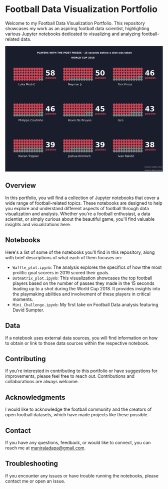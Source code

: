 # Football Data Visualization Portfolio
Welcome to my Football Data Visualization Portfolio. This repository showcases my work as an aspiring football data scientist, highlighting various Jupyter notebooks dedicated to visualizing and analyzing football-related data.

<p align="center">
  <img src="./visualizations/dotmatrix.jpg">
</p>

## Overview

In this portfolio, you will find a collection of Jupyter notebooks that cover a wide range of football-related topics. These notebooks are designed to help you explore and understand different aspects of football through data visualization and analysis. Whether you're a football enthusiast, a data scientist, or simply curious about the beautiful game, you'll find valuable insights and visualizations here.

## Notebooks
Here's a list of some of the notebooks you'll find in this repository, along with brief descriptions of what each of them focuses on:

- `Waffle_plot.ipynb`: The analysis explores the specifics of how tthe most prolific goal scorers in 2019 scored their goals.
- `Dotmatrix_plot.ipynb`: This visualization showcases the top football players based on the number of passes they made in the 15 seconds leading up to a shot during the World Cup 2018. It provides insights into the playmaking abilities and involvement of these players in critical moments.
- `Mini_Challenge.ipynb`: My first take on Football Data analysis featuring David Sumpter.

## Data
If a notebook uses external data sources, you will find information on how to obtain or link to those data sources within the respective notebook.

## Contributing
If you're interested in contributing to this portfolio or have suggestions for improvements, please feel free to reach out. Contributions and collaborations are always welcome.

## Acknowledgments
I would like to acknowledge the football community and the creators of open football datasets, which have made projects like these possible.

## Contact
If you have any questions, feedback, or would like to connect, you can reach me at manirajadapa@gmail.com.

## Troubleshooting
If you encounter any issues or have trouble running the notebooks, please contact me or open an issue.





